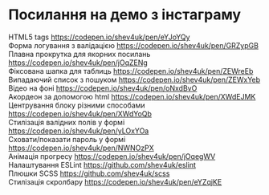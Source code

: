 # Посилання на демо з інстаграму

HTML5 tags https://codepen.io/shev4uk/pen/eYJoYQy<br>
Форма логування з валідацією https://codepen.io/shev4uk/pen/GRZypGB<br>
Плавна прокрутка для якорних посилань https://codepen.io/shev4uk/pen/jOqZENg<br>
Фіксована шапка для таблиць https://codepen.io/shev4uk/pen/ZEWreEb<br>
Випадаючий список з пошуком https://codepen.io/shev4uk/pen/ZEWxYeb<br>
Відео на фоні https://codepen.io/shev4uk/pen/oNxdBvO<br>
Акордеон за допомогою html https://codepen.io/shev4uk/pen/XWdEJMK<br>
Центрування блоку різними способами https://codepen.io/shev4uk/pen/XWdYoQb<br>
Стилізація валідних полів у формі https://codepen.io/shev4uk/pen/yLOxYOa<br>
Сховати/показати пароль у формі https://codepen.io/shev4uk/pen/NWNOzPX<br>
Анімація прогресу https://codepen.io/shev4uk/pen/jOqegWV<br>
Налаштування ESLint https://github.com/shev4uk/eslint<br>
Плюшки SCSS https://github.com/shev4uk/scss<br>
Стилізація скролбару https://codepen.io/shev4uk/pen/eYZqjKE<br>
